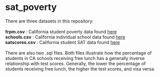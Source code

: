 # sat_poverty

There are three datasets in this repository:\
\
  <strong>frpm.csv</strong> : California student poverty data found [here](https://www.cde.ca.gov/ds/sd/sd/filessp.asp) \
  <strong>schools.csv</strong> : California individual school data found [here](https://www.cde.ca.gov/ds/si/ds/)\
  <strong>satscores.csv</strong> : California student SAT data found [here](https://www.cde.ca.gov/ds/sp/ai/)\
\
There are also two .sql files. Both files illustrate how the percentage of students in CA schools receiving free lunch has a generally inverse relationship with test scores. Generally, the lower the percentage of students receiving free lunch, the higher the test scores, and visa versa.
